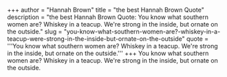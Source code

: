 +++
author = "Hannah Brown"
title = "the best Hannah Brown Quote"
description = "the best Hannah Brown Quote: You know what southern women are? Whiskey in a teacup. We're strong in the inside, but ornate on the outside."
slug = "you-know-what-southern-women-are?-whiskey-in-a-teacup-were-strong-in-the-inside-but-ornate-on-the-outside"
quote = '''You know what southern women are? Whiskey in a teacup. We're strong in the inside, but ornate on the outside.'''
+++
You know what southern women are? Whiskey in a teacup. We're strong in the inside, but ornate on the outside.
